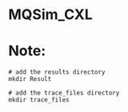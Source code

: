# MQSim_CXL


# Note:

```
# add the results directory
mkdir Result
```

```
# add the trace_files directory
mkdir trace_files
```
